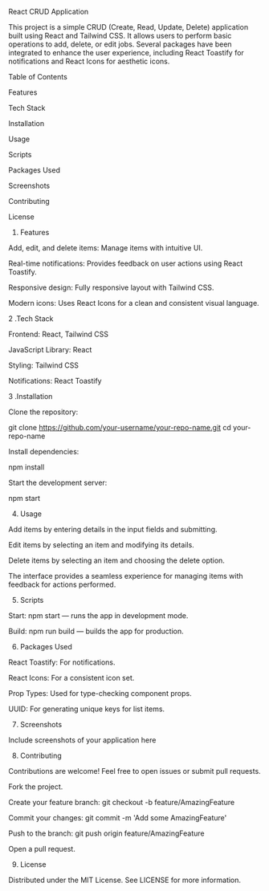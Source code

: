 React CRUD Application 

This project is a simple CRUD (Create, Read, Update, Delete) application built using React and Tailwind CSS. It allows users to perform basic operations to add, delete, or edit jobs. Several packages have been integrated to enhance the user experience, including React Toastify for notifications and React Icons for aesthetic icons. 

Table of Contents 

Features 

Tech Stack 

Installation 

Usage 

Scripts 

Packages Used 

Screenshots 

Contributing 

License 

1. Features 

Add, edit, and delete items: Manage items with intuitive UI. 

Real-time notifications: Provides feedback on user actions using React Toastify. 

Responsive design: Fully responsive layout with Tailwind CSS. 

Modern icons: Uses React Icons for a clean and consistent visual language. 


2 .Tech Stack 

Frontend: React, Tailwind CSS 

JavaScript Library: React 

Styling: Tailwind CSS 

Notifications: React Toastify 


3 .Installation 

Clone the repository:  

git clone https://github.com/your-username/your-repo-name.git 
cd your-repo-name 
 
Install dependencies: 

npm install 
 
Start the development server:  

npm start 
 

4. Usage 

Add items by entering details in the input fields and submitting. 

Edit items by selecting an item and modifying its details. 

Delete items by selecting an item and choosing the delete option. 

The interface provides a seamless experience for managing items with feedback for actions performed. 


5. Scripts 

Start: npm start — runs the app in development mode. 

Build: npm run build — builds the app for production. 


6. Packages Used 

React Toastify: For notifications. 

React Icons: For a consistent icon set. 

Prop Types: Used for type-checking component props. 

UUID: For generating unique keys for list items. 


7. Screenshots 

Include screenshots of your application here 


8. Contributing 

Contributions are welcome! Feel free to open issues or submit pull requests. 

Fork the project. 

Create your feature branch: git checkout -b feature/AmazingFeature 

Commit your changes: git commit -m 'Add some AmazingFeature' 

Push to the branch: git push origin feature/AmazingFeature 

Open a pull request. 


9. License 

Distributed under the MIT License. See LICENSE for more information. 

 
